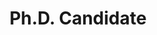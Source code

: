 ---
name: Gabriela Serrato Marks
event: June 2018
title: Ph.D. Candidate
institution: MIT-WHOI Joint Program
portrait: '/img/gabriela-serrato-marks.jpg'
bio:
---